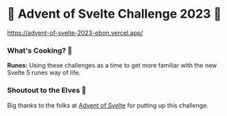 # 🎄 Advent of Svelte Challenge 2023 🎅

https://advent-of-svelte-2023-ebon.vercel.app/

### What's Cooking? 🍪

**Runes:** Using these challenges as a time to get more familiar with the new Svelte 5 runes way of life.

### Shoutout to the Elves 🧝

Big thanks to the folks at [Advent of Svelte](https://advent.sveltesociety.dev/#challenges) for putting up this challenge.
